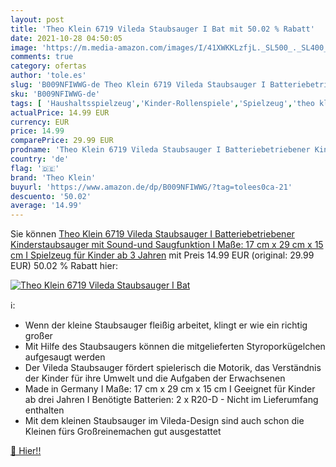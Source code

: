 ```yaml
---
layout: post
title: 'Theo Klein 6719 Vileda Staubsauger I Bat mit 50.02 % Rabatt'
date: 2021-10-28 04:50:05
image: 'https://m.media-amazon.com/images/I/41XWKKLzfjL._SL500_._SL400_.jpg'
comments: true
category: ofertas
author: 'tole.es'
slug: 'B009NFIWWG-de Theo Klein 6719 Vileda Staubsauger I Batteriebetriebener...'
sku: 'B009NFIWWG-de'
tags: [ 'Haushaltsspielzeug','Kinder-Rollenspiele','Spielzeug','theo klein', ]
actualPrice: 14.99 EUR
currency: EUR
price: 14.99
comparePrice: 29.99 EUR
prodname: 'Theo Klein 6719 Vileda Staubsauger I Batteriebetriebener Kinderstaubsauger mit Sound-und Saugfunktion I Maße: 17 cm x 29 cm x 15 cm I Spielzeug für Kinder ab 3 Jahren'
country: 'de'
flag: '🇩🇪'
brand: 'Theo Klein'
buyurl: 'https://www.amazon.de/dp/B009NFIWWG/?tag=tolees0ca-21'
descuento: '50.02'
average: '14.99'
---
```


Sie können [Theo Klein 6719 Vileda Staubsauger I Batteriebetriebener Kinderstaubsauger mit Sound-und Saugfunktion I Maße: 17 cm x 29 cm x 15 cm I Spielzeug für Kinder ab 3 Jahren](https://www.amazon.de/dp/B009NFIWWG/?tag=tolees0ca-21) mit Preis 14.99 EUR (original: 29.99 EUR) 50.02 % Rabatt hier:

[![Theo Klein 6719 Vileda Staubsauger I Bat](https://m.media-amazon.com/images/I/41XWKKLzfjL._SL500_._SL400_.jpg)](https://www.amazon.de/dp/B009NFIWWG/?tag=tolees0ca-21)

ℹ️:

- Wenn der kleine Staubsauger fleißig arbeitet, klingt er wie ein richtig großer
- Mit Hilfe des Staubsaugers können die mitgelieferten Styroporkügelchen aufgesaugt werden
- Der Vileda Staubsauger fördert spielerisch die Motorik, das Verständnis der Kinder für ihre Umwelt und die Aufgaben der Erwachsenen
- Made in Germany I Maße: 17 cm x 29 cm x 15 cm I Geeignet für Kinder ab drei Jahren I Benötigte Batterien: 2 x R20-D - Nicht im Lieferumfang enthalten
- Mit dem kleinen Staubsauger im Vileda-Design sind auch schon die Kleinen fürs Großreinemachen gut ausgestattet

[🛒 Hier!!](https://www.amazon.de/dp/B009NFIWWG/?tag=tolees0ca-21)

